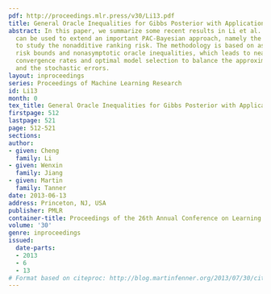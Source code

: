 ```yaml
---
pdf: http://proceedings.mlr.press/v30/Li13.pdf
title: General Oracle Inequalities for Gibbs Posterior with Application to Ranking
abstract: In this paper, we summarize some recent results in Li et al. (2012), which
  can be used to extend an important PAC-Bayesian approach, namely the Gibbs posterior,
  to study the nonadditive ranking risk. The methodology is based on assumption-free
  risk bounds and nonasymptotic oracle inequalities, which leads to nearly optimal
  convergence rates and optimal model selection to balance the approximation errors
  and the stochastic errors.
layout: inproceedings
series: Proceedings of Machine Learning Research
id: Li13
month: 0
tex_title: General Oracle Inequalities for Gibbs Posterior with Application to Ranking
firstpage: 512
lastpage: 521
page: 512-521
sections: 
author:
- given: Cheng
  family: Li
- given: Wenxin
  family: Jiang
- given: Martin
  family: Tanner
date: 2013-06-13
address: Princeton, NJ, USA
publisher: PMLR
container-title: Proceedings of the 26th Annual Conference on Learning Theory
volume: '30'
genre: inproceedings
issued:
  date-parts:
  - 2013
  - 6
  - 13
# Format based on citeproc: http://blog.martinfenner.org/2013/07/30/citeproc-yaml-for-bibliographies/
---
```

